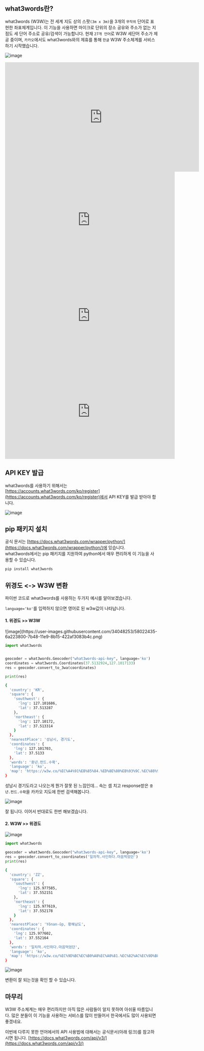 ## what3words란?

what3words (W3W)는 전 세계 지도 상의 스팟`(3m x 3m)`을 3개의 `무작위` 단어로 표현한 좌표체계입니다.
이 기능을 사용하면 마이크로 단위의 장소 공유와 주소가 없는 지점도 세 단어 주소로 공유/검색이 가능합니다.
현재 `27개 언어`로 W3W 세단어 주소가 제공 중이며, `카카오`에서도 what3words와의 제휴를 통해 `한글` W3W 주소체계를 서비스 하기 시작했습니다.

![image](https://img1.daumcdn.net/thumb/R1280x0/?scode=mtistory&fname=http%3A%2F%2Fcfile2.uf.tistory.com%2Fimage%2F994AD3385CA1AF9C2EDECC)
<iframe title="[카카오맵] what3words 기능 사용 튜토리얼" width="640" height="360" src="https://play-tv.kakao.com/embed/player/cliplink/397055543?service=kakao_tv" allowfullscreen frameborder="0" scrolling="no" allow="autoplay"></iframe>
<iframe width="560" height="315" src="https://www.youtube.com/embed/rsVt5sjXqHg" frameborder="0" allow="accelerometer; autoplay; encrypted-media; gyroscope; picture-in-picture" allowfullscreen></iframe>
<iframe width="560" height="315" src="https://www.youtube.com/embed/KHi4xQpwohY" frameborder="0" allow="accelerometer; autoplay; encrypted-media; gyroscope; picture-in-picture" allowfullscreen></iframe>
<iframe width="560" height="315" src="https://www.youtube.com/embed/RFRmSwIiiF8" frameborder="0" allow="accelerometer; autoplay; encrypted-media; gyroscope; picture-in-picture" allowfullscreen></iframe>

## API KEY 발급

what3words를 사용하기 위해서는 [https://accounts.what3words.com/ko/register](https://accounts.what3words.com/ko/register)에서 API KEY를 발급 받아야 합니다.

![image](https://user-images.githubusercontent.com/34048253/58021622-5a095900-7b46-11e9-9799-7f803742eaeb.png)

## pip 패키지 설치

공식 문서는 [https://docs.what3words.com/wrapper/python/](https://docs.what3words.com/wrapper/python/)에 있습니다.<br>
what3words에서는 pip 패키지를 지원하여 python에서 매우 편리하게 이 기능을 사용할 수 있습니다.


```bash
pip install what3words
```

## 위경도 <-> W3W 변환

파이썬 코드로 what3words를 사용하는 두가지 예시를 알아보겠습니다.

`language='ko'`를 입력하지 않으면 영어로 된 w3w값이 나타납니다.

<h4>1. 위경도 >> W3W</h4>
![image](https://user-images.githubusercontent.com/34048253/58022435-6a223800-7b48-11e9-8b15-422af3083b4c.png)

```python
import what3words


geocoder = what3words.Geocoder("what3words-api-key", language='ko')
coordinates = what3words.Coordinates(37.5132924,127.1017133)
res = geocoder.convert_to_3wa(coordinates)

print(res)
```
```bash
{
  'country': 'KR',
  'square': {
    'southwest': {
      'lng': 127.101686,
      'lat': 37.513287
    },
    'northeast': {
      'lng': 127.10172,
      'lat': 37.513314
    }
  },
  'nearestPlace': '성남시, 경기도',
  'coordinates': {
    'lng': 127.101703,
    'lat': 37.5133
  }, 
  'words': '중년.펀드.수확', 
  'language': 'ko', 
  'map': 'https://w3w.co/%EC%A4%91%EB%85%84.%ED%8E%80%EB%93%9C.%EC%88%98%ED%99%95'
}
```

성남시 경기도라고 나오는게 뭔가 잘못 된 느낌인데...
속는 셈 치고 response받은 `중년.펀드.수확`을 카카오 지도에 한번 검색해봅니다.

![image](https://user-images.githubusercontent.com/34048253/58022950-92f6fd00-7b49-11e9-9880-2bd950e747f2.png)

잘 됩니다. 이어서 반대로도 한번 해보겠습니다.

<h4>2. W3W >> 위경도</h4>

![image](https://user-images.githubusercontent.com/34048253/58023529-f7668c00-7b4a-11e9-9bb8-29896adb431e.png)


```python
import what3words

geocoder = what3words.Geocoder("what3words-api-key", language='ko')
res = geocoder.convert_to_coordinates('일차적.사인하다.마음먹었던')
print(res)
```
```bash
{
  'country': 'ZZ',
  'square': {
    'southwest': {
      'lng': 125.977585,
      'lat': 37.552151
    }, 
    'northeast': {
      'lng': 125.977619, 
      'lat': 37.552178
    }
  },
  'nearestPlace': 'Yŏnan-ŭp, 황해남도', 
  'coordinates': {
    'lng': 125.977602, 
    'lat': 37.552164
  },
  'words': '일차적.사인하다.마음먹었던', 
  'language': 'ko', 
  'map': 'https://w3w.co/%EC%9D%BC%EC%B0%A8%EC%A0%81.%EC%82%AC%EC%9D%B8%ED%95%98%EB%8B%A4.%EB%A7%88%EC%9D%8C%EB%A8%B9%EC%97%88%EB%8D%98'
}
```

![image](https://user-images.githubusercontent.com/34048253/58024040-452fc400-7b4c-11e9-9295-3d9bf5e4210b.png)

변환이 잘 되는것을 확인 할 수 있습니다.

## 마무리

W3W 주소체계는 매우 편리하지만 아직 많은 사람들이 알지 못하여 아쉬울 따름입니다.
많은 분들이 이 기능을 사용하는 서비스를 많이 만들어서 한국에서도 많이 사용되면 좋겠네요.

이번에 다루지 못한 언어에서의 API 사용법에 대해서는 공식문서(아래 링크)를 참고하시면 됩니다.
[https://docs.what3words.com/api/v3/](https://docs.what3words.com/api/v3/) 
